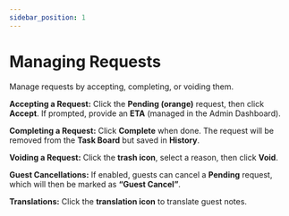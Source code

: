 ```yaml
---
sidebar_position: 1
---
```


# Managing Requests

Manage requests by accepting, completing, or voiding them.

**Accepting a Request:** Click the **Pending (orange)** request, then click **Accept**. If prompted, provide an **ETA** (managed in the Admin Dashboard).

**Completing a Request:** Click **Complete** when done. The request will be removed from the **Task Board** but saved in **History**.

**Voiding a Request:** Click the **trash icon**, select a reason, then click **Void**.

**Guest Cancellations:** If enabled, guests can cancel a **Pending** request, which will then be marked as **“Guest Cancel”**.

**Translations:** Click the **translation icon** to translate guest notes.
